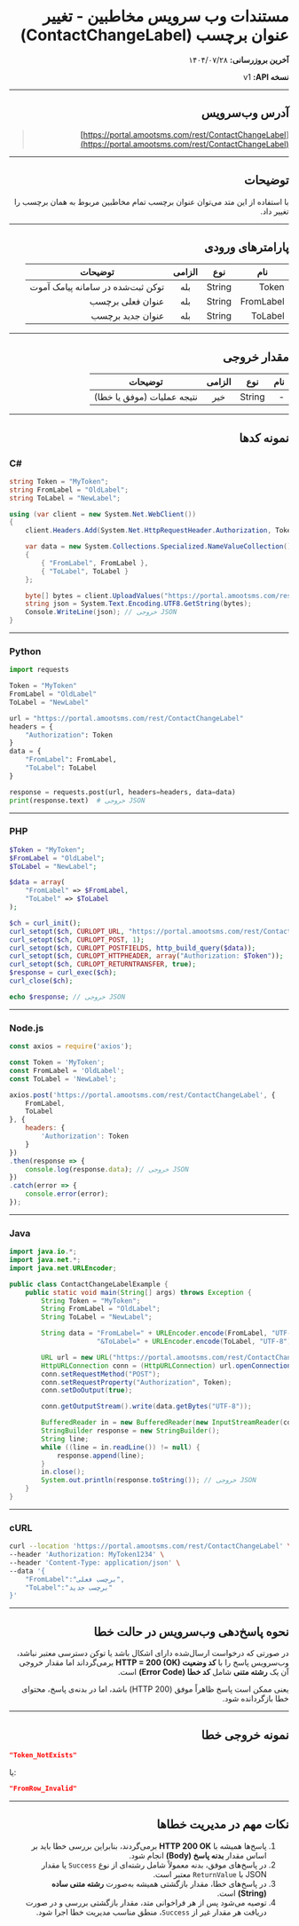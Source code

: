 <div dir="rtl">

# مستندات وب سرویس مخاطبین - تغییر عنوان برچسب (ContactChangeLabel)

**آخرین بروزرسانی:** ۱۴۰۴/۰۷/۲۸

**نسخه API:** <span dir="ltr">v1</span>

---

## آدرس وب‌سرویس

> [https://portal.amootsms.com/rest/ContactChangeLabel](https://portal.amootsms.com/rest/ContactChangeLabel)

---

## توضیحات

با استفاده از این متد می‌توان عنوان برچسب تمام مخاطبین مربوط به همان برچسب را تغییر داد.

---

## پارامترهای ورودی

| نام       | نوع    | الزامی | توضیحات                           |
| --------- | ------ | :----: | --------------------------------- |
| Token     | String |    بله   | توکن ثبت‌شده در سامانه پیامک آموت |
| FromLabel | String |    بله   | عنوان فعلی برچسب                  |
| ToLabel   | String |    بله   | عنوان جدید برچسب                  |

---

## مقدار خروجی

| نام         | نوع    | الزامی | توضیحات                    |
| ----------- | ------ | :----: | -------------------------- |
| - | String |    خیر   | نتیجه عملیات (موفق یا خطا) |

---

## نمونه کدها

<div dir=ltr>

###  C#

```csharp
string Token = "MyToken";
string FromLabel = "OldLabel";
string ToLabel = "NewLabel";

using (var client = new System.Net.WebClient())
{
    client.Headers.Add(System.Net.HttpRequestHeader.Authorization, Token);

    var data = new System.Collections.Specialized.NameValueCollection()
    {
        { "FromLabel", FromLabel },
        { "ToLabel", ToLabel }
    };

    byte[] bytes = client.UploadValues("https://portal.amootsms.com/rest/ContactChangeLabel", data);
    string json = System.Text.Encoding.UTF8.GetString(bytes);
    Console.WriteLine(json); // خروجی JSON
}
```

---

###  Python

```python
import requests

Token = "MyToken"
FromLabel = "OldLabel"
ToLabel = "NewLabel"

url = "https://portal.amootsms.com/rest/ContactChangeLabel"
headers = {
    "Authorization": Token
}
data = {
    "FromLabel": FromLabel,
    "ToLabel": ToLabel
}

response = requests.post(url, headers=headers, data=data)
print(response.text)  # خروجی JSON
```

---

###  PHP

```php
$Token = "MyToken";
$FromLabel = "OldLabel";
$ToLabel = "NewLabel";

$data = array(
    "FromLabel" => $FromLabel,
    "ToLabel" => $ToLabel
);

$ch = curl_init();
curl_setopt($ch, CURLOPT_URL, "https://portal.amootsms.com/rest/ContactChangeLabel");
curl_setopt($ch, CURLOPT_POST, 1);
curl_setopt($ch, CURLOPT_POSTFIELDS, http_build_query($data));
curl_setopt($ch, CURLOPT_HTTPHEADER, array("Authorization: $Token"));
curl_setopt($ch, CURLOPT_RETURNTRANSFER, true);
$response = curl_exec($ch);
curl_close($ch);

echo $response; // خروجی JSON
```

---

###  Node.js

```javascript
const axios = require('axios');

const Token = 'MyToken';
const FromLabel = 'OldLabel';
const ToLabel = 'NewLabel';

axios.post('https://portal.amootsms.com/rest/ContactChangeLabel', {
    FromLabel,
    ToLabel
}, {
    headers: {
        'Authorization': Token
    }
})
.then(response => {
    console.log(response.data); // خروجی JSON
})
.catch(error => {
    console.error(error);
});
```

---

###  Java

```java
import java.io.*;
import java.net.*;
import java.net.URLEncoder;

public class ContactChangeLabelExample {
    public static void main(String[] args) throws Exception {
        String Token = "MyToken";
        String FromLabel = "OldLabel";
        String ToLabel = "NewLabel";

        String data = "FromLabel=" + URLEncoder.encode(FromLabel, "UTF-8") +
                      "&ToLabel=" + URLEncoder.encode(ToLabel, "UTF-8");

        URL url = new URL("https://portal.amootsms.com/rest/ContactChangeLabel");
        HttpURLConnection conn = (HttpURLConnection) url.openConnection();
        conn.setRequestMethod("POST");
        conn.setRequestProperty("Authorization", Token);
        conn.setDoOutput(true);

        conn.getOutputStream().write(data.getBytes("UTF-8"));

        BufferedReader in = new BufferedReader(new InputStreamReader(conn.getInputStream()));
        StringBuilder response = new StringBuilder();
        String line;
        while ((line = in.readLine()) != null) {
            response.append(line);
        }
        in.close();
        System.out.println(response.toString()); // خروجی JSON
    }
}
```

---

###  cURL

```bash
curl --location 'https://portal.amootsms.com/rest/ContactChangeLabel' \
--header 'Authorization: MyToken1234' \
--header 'Content-Type: application/json' \
--data '{
    "FromLabel":"برچسب فعلی",
    "ToLabel":"برچسب جدید"
}'
```
</div>

---



## نحوه پاسخ‌دهی وب‌سرویس در حالت خطا

در صورتی که درخواست ارسال‌شده دارای اشکال باشد یا توکن دسترسی معتبر نباشد، وب‌سرویس پاسخ را با **کد وضعیت HTTP = 200 (OK)** برمی‌گرداند اما مقدار خروجی آن یک **رشته متنی** شامل **کد خطا (Error Code)** است.

یعنی ممکن است پاسخ ظاهراً موفق (HTTP 200) باشد، اما در بدنه‌ی پاسخ، محتوای خطا بازگردانده شود.

---

## نمونه خروجی خطا

<div dir="ltr">

```json
"Token_NotExists"
```

یا:

```json
"FromRow_Invalid"
```

</div>

---


## نکات مهم در مدیریت خطاها

1. پاسخ‌ها همیشه با **HTTP 200 OK** برمی‌گردند، بنابراین بررسی خطا باید بر اساس مقدار **بدنه پاسخ (Body)** انجام شود.
2. در پاسخ‌های موفق، بدنه معمولاً شامل رشته‌ای از نوع `Success` یا مقدار JSON با `ReturnValue` معتبر است.
3. در پاسخ‌های خطا، مقدار بازگشتی همیشه به‌صورت **رشته متنی ساده (String)** است.
4. توصیه می‌شود پس از هر فراخوانی متد، مقدار بازگشتی بررسی و در صورت دریافت هر مقدار غیر از `Success`، منطق مناسب مدیریت خطا اجرا شود.


</div>
